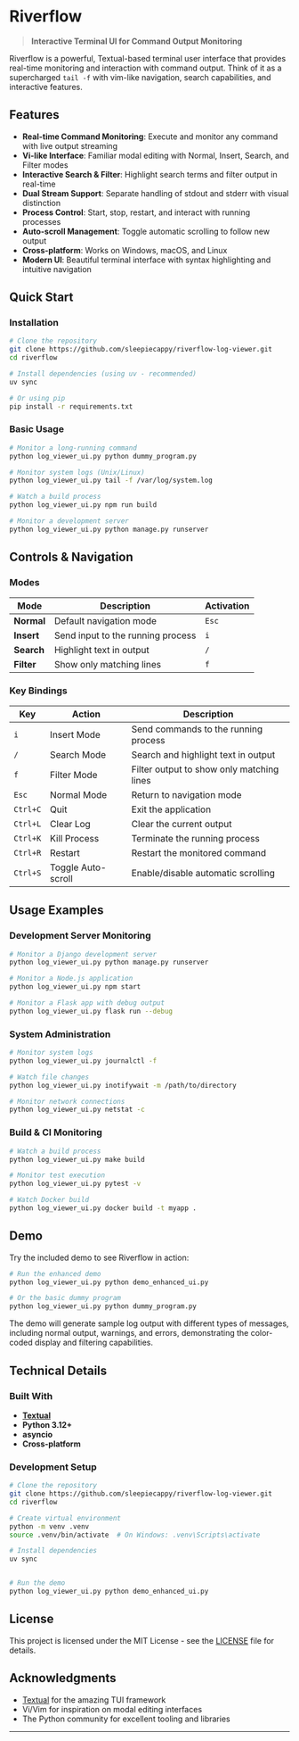 # Riverflow

> **Interactive Terminal UI for Command Output Monitoring**

Riverflow is a powerful, Textual-based terminal user interface that provides real-time monitoring and interaction with command output. Think of it as a supercharged `tail -f` with vim-like navigation, search capabilities, and interactive features.

## Features

- **Real-time Command Monitoring**: Execute and monitor any command with live output streaming
- **Vi-like Interface**: Familiar modal editing with Normal, Insert, Search, and Filter modes
- **Interactive Search & Filter**: Highlight search terms and filter output in real-time
- **Dual Stream Support**: Separate handling of stdout and stderr with visual distinction
- **Process Control**: Start, stop, restart, and interact with running processes
- **Auto-scroll Management**: Toggle automatic scrolling to follow new output
- **Cross-platform**: Works on Windows, macOS, and Linux
- **Modern UI**: Beautiful terminal interface with syntax highlighting and intuitive navigation

## Quick Start

### Installation

```bash
# Clone the repository
git clone https://github.com/sleepiecappy/riverflow-log-viewer.git
cd riverflow

# Install dependencies (using uv - recommended)
uv sync

# Or using pip
pip install -r requirements.txt
```

### Basic Usage

```bash
# Monitor a long-running command
python log_viewer_ui.py python dummy_program.py

# Monitor system logs (Unix/Linux)
python log_viewer_ui.py tail -f /var/log/system.log

# Watch a build process
python log_viewer_ui.py npm run build

# Monitor a development server
python log_viewer_ui.py python manage.py runserver
```

## Controls & Navigation

### Modes

| Mode | Description | Activation |
|------|-------------|------------|
| **Normal** | Default navigation mode | `Esc` |
| **Insert** | Send input to the running process | `i` |
| **Search** | Highlight text in output | `/` |
| **Filter** | Show only matching lines | `f` |

### Key Bindings

| Key | Action | Description |
|-----|---------|-------------|
| `i` | Insert Mode | Send commands to the running process |
| `/` | Search Mode | Search and highlight text in output |
| `f` | Filter Mode | Filter output to show only matching lines |
| `Esc` | Normal Mode | Return to navigation mode |
| `Ctrl+C` | Quit | Exit the application |
| `Ctrl+L` | Clear Log | Clear the current output |
| `Ctrl+K` | Kill Process | Terminate the running process |
| `Ctrl+R` | Restart | Restart the monitored command |
| `Ctrl+S` | Toggle Auto-scroll | Enable/disable automatic scrolling |

## Usage Examples

### Development Server Monitoring

```bash
# Monitor a Django development server
python log_viewer_ui.py python manage.py runserver

# Monitor a Node.js application
python log_viewer_ui.py npm start

# Monitor a Flask app with debug output
python log_viewer_ui.py flask run --debug
```

### System Administration

```bash
# Monitor system logs
python log_viewer_ui.py journalctl -f

# Watch file changes
python log_viewer_ui.py inotifywait -m /path/to/directory

# Monitor network connections
python log_viewer_ui.py netstat -c
```

### Build & CI Monitoring

```bash
# Watch a build process
python log_viewer_ui.py make build

# Monitor test execution
python log_viewer_ui.py pytest -v

# Watch Docker build
python log_viewer_ui.py docker build -t myapp .
```

## Demo

Try the included demo to see Riverflow in action:

```bash
# Run the enhanced demo
python log_viewer_ui.py python demo_enhanced_ui.py

# Or the basic dummy program
python log_viewer_ui.py python dummy_program.py
```

The demo will generate sample log output with different types of messages, including normal output, warnings, and errors, demonstrating the color-coded display and filtering capabilities.

## Technical Details

### Built With

- **[Textual](https://textual.textualize.io/)** 
- **Python 3.12+**
- **asyncio**
- **Cross-platform** 

### Development Setup

```bash
# Clone the repository
git clone https://github.com/sleepiecappy/riverflow-log-viewer.git
cd riverflow

# Create virtual environment
python -m venv .venv
source .venv/bin/activate  # On Windows: .venv\Scripts\activate

# Install dependencies
uv sync


# Run the demo
python log_viewer_ui.py python demo_enhanced_ui.py
```

## License

This project is licensed under the MIT License - see the [LICENSE](LICENSE) file for details.

##  Acknowledgments

- [Textual](https://textual.textualize.io/) for the amazing TUI framework
- Vi/Vim for inspiration on modal editing interfaces
- The Python community for excellent tooling and libraries

---